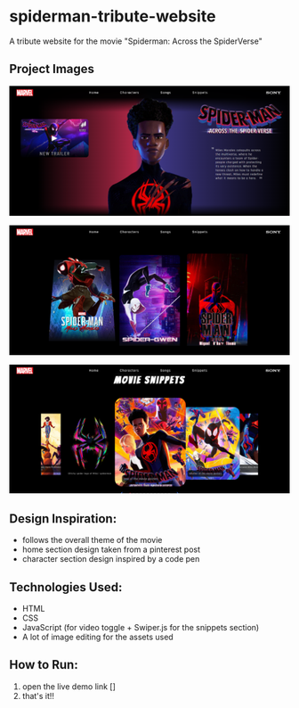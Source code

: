 # spiderman-tribute-website
A tribute website for the movie "Spiderman: Across the SpiderVerse"

## Project Images
![Home section](assets/project-image.png)

![Characters section with after hover effect on the first character card](assets/project-image-2.png)

![Snippets section](assets/project-image-3.png)

## Design Inspiration:
- follows the overall theme of the movie
- home section design taken from a pinterest post
- character section design inspired by a code pen

## Technologies Used:
- HTML
- CSS
- JavaScript (for video toggle + Swiper.js for the snippets section)
- A lot of image editing for the assets used

## How to Run:
1. open the live demo link [<insert link>]
2. that's it!!